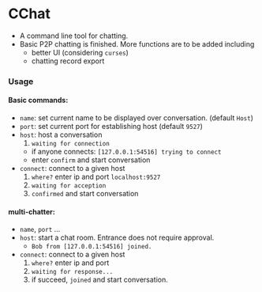 # CChat
- A command line tool for chatting.
- Basic P2P chatting is finished. More functions are to be added including
	- better UI (considering `curses`)
	- chatting record export

### Usage

#### Basic commands:

- `name`: set current name to be displayed over conversation. (default `Host`)
- `port`: set current port for establishing host (default `9527`)
- `host`: host a conversation
	1. `waiting for connection`
	-  if anyone connects: `[127.0.0.1:54516] trying to connect`
	- enter `confirm` and start conversation
- `connect`: connect to a given host
	1. `where?` enter ip and port `localhost:9527`
	2. `waiting for acception`
	3. `confirmed` and start conversation

#### multi-chatter:

- `name`, `port` ...
- `host`: start a chat room. Entrance does not require approval.
	- `Bob from [127.0.0.1:54516] joined.`
- `connect`: connect to a given host
	1. `where?` enter ip and port
	2. `waiting for response...`
	3. if succeed, `joined` and start conversation.
